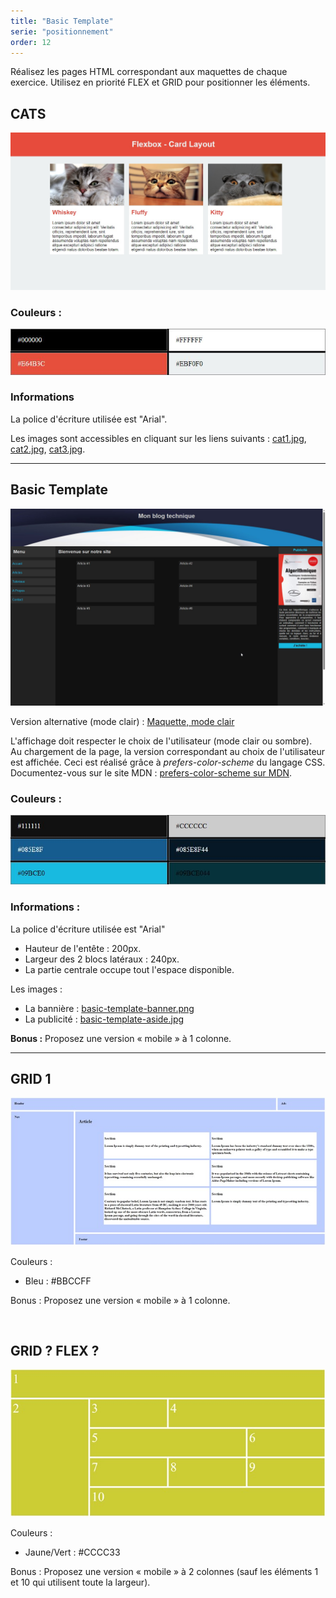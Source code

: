 ```yaml
---
title: "Basic Template"
serie: "positionnement"
order: 12
---
```


Réalisez les pages HTML correspondant aux maquettes de chaque exercice.
Utilisez en priorité FLEX et GRID pour positionner les éléments.


## CATS
![cats](img/01-cats.jpg)

### Couleurs : 
![cats-colors](img/01-cats-colors.jpg)

### Informations 
La police d'écriture utilisée est "Arial".

Les images sont accessibles en cliquant sur les liens suivants : [cat1.jpg](img/cat1.jpg), [cat2.jpg](img/cat2.jpg), [cat3.jpg](img/cat3.jpg).



--- 

## Basic Template

![Basic Template](img/02-basic-template.jpg)

 Version alternative (mode clair) : [Maquette, mode clair](img/02-basic-template-light.jpg)

L'affichage doit respecter le choix de l'utilisateur (mode clair ou sombre).  Au chargement de la page, la version correspondant au choix de l'utilisateur est affichée. Ceci est réalisé grâce à *prefers-color-scheme* du langage CSS. Documentez-vous sur le site MDN :  [prefers-color-scheme sur MDN](https://developer.mozilla.org/en-US/docs/Web/CSS/@media/prefers-color-scheme).

### Couleurs : 
![basic-template-colors](img/02-basic-template-colors.jpg)

### Informations :

La police d'écriture utilisée est "Arial"

- Hauteur de l'entête : 200px.
- Largeur des 2 blocs latéraux : 240px.
- La partie centrale occupe tout l'espace disponible.

Les images : 
- La bannière : [basic-template-banner.png](img/basic-template-banner.png)
- La publicité : [basic-template-aside.jpg](img/basic-template-aside.jpg)


**Bonus :** Proposez une version « mobile » à 1 colonne.

---

## GRID 1

![grid1](img/Image3.jpg)

Couleurs : 
-	Bleu : #BBCCFF

Bonus : Proposez une version « mobile » à 1 colonne.

 
## GRID ? FLEX ?

![gridflex](img/Image4.jpg)

Couleurs : 
-	Jaune/Vert : #CCCC33

Bonus : Proposez une version « mobile » à 2 colonnes (sauf les éléments 1 et 10 qui utilisent toute la largeur).
